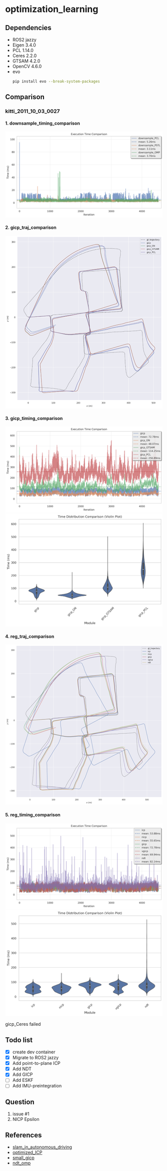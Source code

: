 # optimization_learning

## Dependencies
- ROS2 jazzy
- Eigen 3.4.0
- PCL 1.14.0
- Ceres 2.2.0
- GTSAM 4.2.0
- OpenCV 4.6.0
- evo
  ```bash
  pip install evo --break-system-packages
  ```

## Comparison
### kitti_2011_10_03_0027
#### 1. downsample_timing_comparison
![downsample_timing_comparison](doc/downsample_timing_comparison.png)
#### 2. gicp_traj_comparison
![gicp_traj_comparison](doc/gicp_traj_comparison.png)
#### 3. gicp_timing_comparison
![gicp_timing_comparison_series](doc/gicp_timing_comparison_series.png)
![gicp_timing_comparison_violin](doc/gicp_timing_comparison_violin.png)
#### 4. reg_traj_comparison
![reg_traj_comparison](doc/reg_traj_comparison.png)
#### 5. reg_timing_comparison
![reg_timing_comparison_series](doc/reg_timing_comparison_series.png)
![reg_timing_comparison_violin](doc/reg_timing_comparison_violin.png)

gicp_Ceres failed


## Todo list
- [x]  create dev container
- [x]  Migrate to ROS2 jazzy
- [x]  Add point-to-plane ICP
- [x]  Add NDT 
- [x]  Add GICP
- [ ]  Add ESKF
- [ ]  Add IMU-preintegration
## Question
1. issue #1
2. NICP Epsilon


## References
- [slam_in_autonomous_driving](https://github.com/gaoxiang12/slam_in_autonomous_driving)
- [optimized_ICP](https://github.com/zm0612/optimized_ICP)
- [small_gicp](https://github.com/koide3/small_gicp)
- [ndt_omp](https://github.com/koide3/ndt_omp)